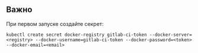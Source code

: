 ## Важно
При первом запуске создайте секрет:
```
kubectl create secret docker-registry gitlab-ci-token --docker-server=<registry> --docker-username=gitlab-ci-token --docker-password=<token> --docker-email=<email>
```